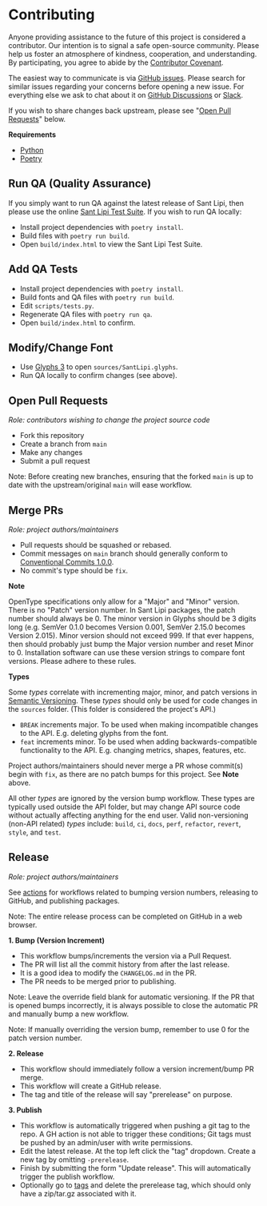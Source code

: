 # Contributing

Anyone providing assistance to the future of this project is considered a contributor. Our intention is to signal a safe open-source community. Please help us foster an atmosphere of kindness, cooperation, and understanding. By participating, you agree to abide by the [Contributor Covenant](https://www.contributor-covenant.org/version/2/0/code_of_conduct/).

The easiest way to communicate is via [GitHub issues](https://github.com/shabados/SantLipi/issues). Please search for similar issues regarding your concerns before opening a new issue. For everything else we ask to chat about it on [GitHub Discussions](https://github.com/orgs/shabados/discussions) or [Slack](https://chat.shabados.com/).

If you wish to share changes back upstream, please see "[Open Pull Requests](#open-pull-requests)" below.

**Requirements**

- [Python](https://www.python.org/)
- [Poetry](https://python-poetry.org/)

## Run QA (Quality Assurance)

If you simply want to run QA against the latest release of Sant Lipi, then please use the online [Sant Lipi Test Suite](https://shabados.github.io/SantLipi). If you wish to run QA locally:

- Install project dependencies with `poetry install`.
- Build files with `poetry run build`.
- Open `build/index.html` to view the Sant Lipi Test Suite.

## Add QA Tests

- Install project dependencies with `poetry install`.
- Build fonts and QA files with `poetry run build`.
- Edit `scripts/tests.py`.
- Regenerate QA files with `poetry run qa`.
- Open `build/index.html` to confirm.

## Modify/Change Font

- Use [Glyphs 3](https://glyphsapp.com/) to open `sources/SantLipi.glyphs`.
- Run QA locally to confirm changes (see above).

## Open Pull Requests

_Role: contributors wishing to change the project source code_

- Fork this repository
- Create a branch from `main`
- Make any changes
- Submit a pull request

Note: Before creating new branches, ensuring that the forked `main` is up to date with the upstream/original `main` will ease workflow.

## Merge PRs

_Role: project authors/maintainers_

- Pull requests should be squashed or rebased.
- Commit messages on `main` branch should generally conform to [Conventional Commits 1.0.0](https://www.conventionalcommits.org/en/v1.0.0/).
- No commit's type should be `fix`.

**Note**

OpenType specifications only allow for a "Major" and "Minor" version. There is no "Patch" version number. In Sant Lipi packages, the patch number should always be 0. The minor version in Glyphs should be 3 digits long (e.g. SemVer 0.1.0 becomes Version 0.001, SemVer 2.15.0 becomes Version 2.015). Minor version should not exceed 999. If that ever happens, then should probably just bump the Major version number and reset Minor to 0. Installation software can use these version strings to compare font versions. Please adhere to these rules.

**Types**

Some _types_ correlate with incrementing major, minor, and patch versions in [Semantic Versioning](https://semver.org/). These _types_ should only be used for code changes in the `sources` folder. (This folder is considered the project's API.)

- `BREAK` increments major. To be used when making incompatible changes to the API. E.g. deleting glyphs from the font.
- `feat` increments minor. To be used when adding backwards-compatible functionality to the API. E.g. changing metrics, shapes, features, etc.

Project authors/maintainers should never merge a PR whose commit(s) begin with `fix`, as there are no patch bumps for this project. See **Note** above.

All other _types_ are ignored by the version bump workflow. These types are typically used outside the API folder, but may change API source code without actually affecting anything for the end user. Valid non-versioning (non-API related) _types_ include: `build`, `ci`, `docs`, `perf`, `refactor`, `revert`, `style`, and `test`.

## Release

_Role: project authors/maintainers_

See [actions](https://github.com/shabados/SantLipi/actions) for workflows related to bumping version numbers, releasing to GitHub, and publishing packages.

Note: The entire release process can be completed on GitHub in a web browser.

**1. Bump (Version Increment)**

- This workflow bumps/increments the version via a Pull Request.
- The PR will list all the commit history from after the last release.
- It is a good idea to modify the `CHANGELOG.md` in the PR.
- The PR needs to be merged prior to publishing.

Note: Leave the override field blank for automatic versioning. If the PR that is opened bumps incorrectly, it is always possible to close the automatic PR and manually bump a new workflow.

Note: If manually overriding the version bump, remember to use 0 for the patch version number.

**2. Release**

- This workflow should immediately follow a version increment/bump PR merge.
- This workflow will create a GitHub release.
- The tag and title of the release will say "prerelease" on purpose.

**3. Publish**

- This workflow is automatically triggered when pushing a git tag to the repo. A GH action is not able to trigger these conditions; Git tags must be pushed by an admin/user with write permissions.
- Edit the latest release. At the top left click the "tag" dropdown. Create a new tag by omitting `-prerelease`.
- Finish by submitting the form "Update release". This will automatically trigger the publish workflow.
- Optionally go to [tags](https://github.com/shabados/SantLipi/tags) and delete the prerelease tag, which should only have a zip/tar.gz associated with it.

